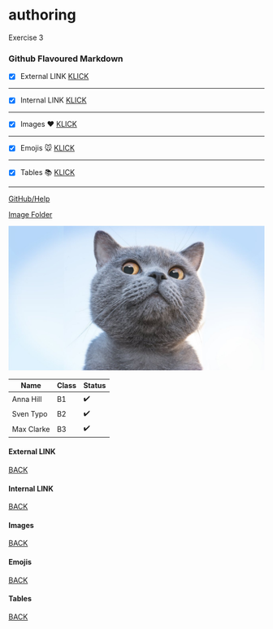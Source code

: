 # authoring
Exercise 3

### Github Flavoured Markdown

- [x] External LINK [KLICK](#external-link)
--- 

- [x] Internal LINK [KLICK](#internal-link)
---

- [x] Images :heart: [KLICK](#images)
---

- [x] Emojis :mouse: [KLICK](#emojis)
---

- [x] Tables :books: [KLICK](#tables)
---


[GitHub/Help](https://help.github.com/en) 

[Image Folder](https://github.com/Sara-Bexx/authoring/tree/master/Images)

![Image](https://github.com/Sara-Bexx/authoring/blob/master/Images/maxresdefault.jpg)


Name | Class | Status
---------|----------|---------
Anna Hill | B1 | :heavy_check_mark: 
Sven Typo| B2 | :heavy_check_mark:
Max Clarke| B3 | :heavy_check_mark:


#### External LINK 
[BACK](#external-link)
#### Internal LINK 
[BACK](#internal-link)
#### Images
[BACK](#images)
#### Emojis
[BACK](#emojis)
#### Tables
[BACK](#tables) 







